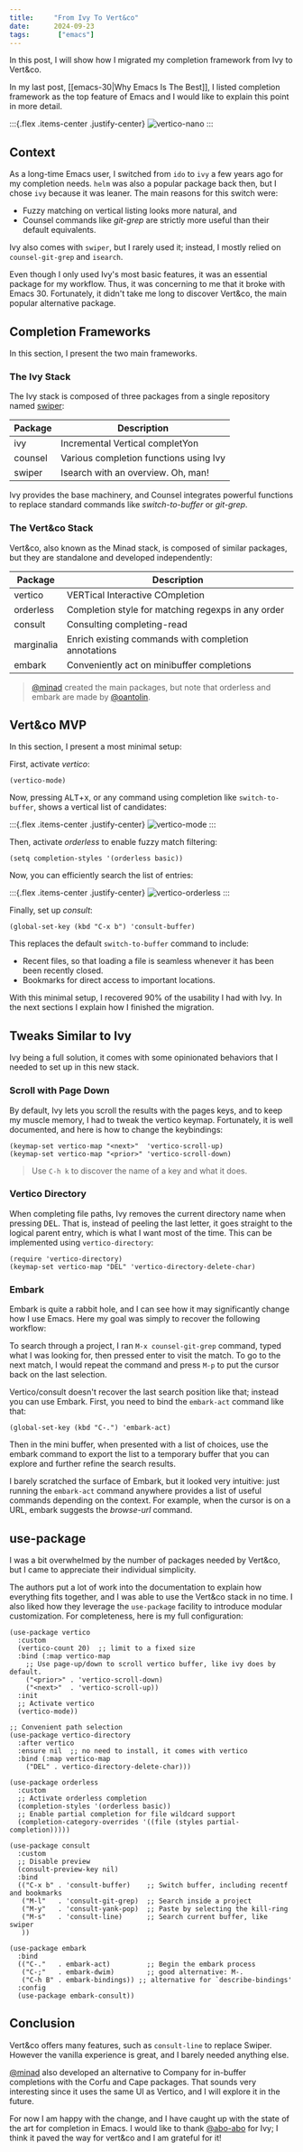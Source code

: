 ```yaml
---
title:     "From Ivy To Vert&co"
date:      2024-09-23
tags:       ["emacs"]
---
```


In this post, I will show how I migrated my completion framework from Ivy to Vert&co.

In my last post, [[emacs-30|Why Emacs Is The Best]], I listed completion framework as the top feature of Emacs and I would like to explain this point in more detail.

:::{.flex .items-center .justify-center}
![vertico-nano](media/vertico-nano.png)
:::

## Context

As a long-time Emacs user, I switched from `ido` to `ivy` a few years ago for my completion needs. `helm` was also a popular package back then, but I chose `ivy` because it was leaner. The main reasons for this switch were:

- Fuzzy matching on vertical listing looks more natural, and
- Counsel commands like *git-grep* are strictly more useful than their default equivalents.

Ivy also comes with `swiper`, but I rarely used it; instead, I mostly relied on `counsel-git-grep` and `isearch`.

Even though I only used Ivy's most basic features, it was an essential package for my workflow.
Thus, it was concerning to me that it broke with Emacs 30.
Fortunately, it didn't take me long to discover Vert&co, the main popular alternative package.


## Completion Frameworks

In this section, I present the two main frameworks.

### The Ivy Stack

The Ivy stack is composed of three packages from a single repository named [swiper](https://github.com/abo-abo/swiper):

| **Package** | **Description**                        |
|-------------|----------------------------------------|
| ivy         | Incremental Vertical completYon        |
| counsel     | Various completion functions using Ivy |
| swiper      | Isearch with an overview.  Oh, man!    |

Ivy provides the base machinery, and Counsel integrates powerful functions to replace standard commands like *switch-to-buffer* or *git-grep*.

### The Vert&co Stack

Vert&co, also known as the Minad stack, is composed of similar packages, but they are standalone and developed independently:

| **Package** | **Description**                                      |
|-------------|------------------------------------------------------|
| vertico     | VERTical Interactive COmpletion                      |
| orderless   | Completion style for matching regexps in any order   |
| consult     | Consulting completing-read                           |
| marginalia  | Enrich existing commands with completion annotations |
| embark      | Conveniently act on minibuffer completions           |

> [@minad][minad] created the main packages, but note that orderless and embark are made by [@oantolin][oantolin].

## Vert&co MVP

In this section, I present a most minimal setup:

First, activate *vertico*:
```elisp
(vertico-mode)
```

Now, pressing <kbd>ALT</kbd>+<kbd>x</kbd>, or any command using completion like `switch-to-buffer`, shows a vertical list of candidates:

:::{.flex .items-center .justify-center}
![vertico-mode](media/vertico-mode.png)
:::

Then, activate *orderless* to enable fuzzy match filtering:
```elisp
(setq completion-styles '(orderless basic))
```

Now, you can efficiently search the list of entries:

:::{.flex .items-center .justify-center}
![vertico-orderless](media/vertico-orderless.png)
:::

Finally, set up *consult*:
```elisp
(global-set-key (kbd "C-x b") 'consult-buffer)
```

This replaces the default `switch-to-buffer` command to include:

- Recent files, so that loading a file is seamless whenever it has been been recently closed.
- Bookmarks for direct access to important locations.

With this minimal setup, I recovered 90% of the usability I had with Ivy. In the next sections I explain how I finished the migration.

## Tweaks Similar to Ivy

Ivy being a full solution, it comes with some opinionated behaviors that I needed to set up in this new stack.

### Scroll with Page Down

By default, Ivy lets you scroll the results with the pages keys, and to keep my muscle memory, I had to tweak the vertico keymap.
Fortunately, it is well documented, and here is how to change the keybindings:

```elisp
(keymap-set vertico-map "<next>"  'vertico-scroll-up)
(keymap-set vertico-map "<prior>" 'vertico-scroll-down)
```

> Use `C-h k` to discover the name of a key and what it does.

### Vertico Directory

When completing file paths, Ivy removes the current directory name when pressing <kbd>DEL</kbd>.
That is, instead of peeling the last letter, it goes straight to the logical parent entry, which is what I want most of the time. This can be implemented using `vertico-directory`:

```elisp
(require 'vertico-directory)
(keymap-set vertico-map "DEL" 'vertico-directory-delete-char)
```

### Embark

Embark is quite a rabbit hole, and I can see how it may significantly change how I use Emacs. Here my goal was simply to recover the following workflow:

To search through a project, I ran `M-x counsel-git-grep` command, typed what I was looking for, then pressed enter to visit the match. To go to the next match, I would repeat the command and press `M-p` to put the cursor back on the last selection.

Vertico/consult doesn't recover the last search position like that; instead you can use Embark. First, you need to bind the `embark-act` command like that:

```elisp
(global-set-key (kbd "C-.") 'embark-act)
```

Then in the mini buffer, when presented with a list of choices, use the embark command to export the list to a temporary buffer that you can explore and further refine the search results.

I barely scratched the surface of Embark, but it looked very intuitive: just running the `embark-act` command anywhere provides a list of useful commands depending on the context. For example, when the cursor is on a URL, embark suggests the *browse-url* command.

## use-package

I was a bit overwhelmed by the number of packages needed by Vert&co, but I came to appreciate their individual simplicity.

The authors put a lot of work into the documentation to explain how everything fits together, and I was able to use the Vert&co stack in no time. I also liked how they leverage the `use-package` facility to introduce modular customization. For completeness, here is my full configuration:

```elisp
(use-package vertico
  :custom
  (vertico-count 20)  ;; limit to a fixed size
  :bind (:map vertico-map
    ;; Use page-up/down to scroll vertico buffer, like ivy does by default.
    ("<prior>" . 'vertico-scroll-down)
    ("<next>"  . 'vertico-scroll-up))
  :init
  ;; Activate vertico
  (vertico-mode))

;; Convenient path selection
(use-package vertico-directory
  :after vertico
  :ensure nil  ;; no need to install, it comes with vertico
  :bind (:map vertico-map
    ("DEL" . vertico-directory-delete-char)))

(use-package orderless
  :custom
  ;; Activate orderless completion
  (completion-styles '(orderless basic))
  ;; Enable partial completion for file wildcard support
  (completion-category-overrides '((file (styles partial-completion)))))

(use-package consult
  :custom
  ;; Disable preview
  (consult-preview-key nil)
  :bind
  (("C-x b" . 'consult-buffer)    ;; Switch buffer, including recentf and bookmarks
   ("M-l"   . 'consult-git-grep)  ;; Search inside a project
   ("M-y"   . 'consult-yank-pop)  ;; Paste by selecting the kill-ring
   ("M-s"   . 'consult-line)      ;; Search current buffer, like swiper
   ))

(use-package embark
  :bind
  (("C-."   . embark-act)         ;; Begin the embark process
   ("C-;"   . embark-dwim)        ;; good alternative: M-.
   ("C-h B" . embark-bindings)) ;; alternative for `describe-bindings'
  :config
  (use-package embark-consult))
```


## Conclusion

Vert&co offers many features, such as `consult-line` to replace Swiper. However the vanilla experience is great, and I barely needed anything else.

[@minad][minad] also developed an alternative to Company for in-buffer completions with the Corfu and Cape packages. That sounds very interesting since it uses the same UI as Vertico, and I will explore it in the future.

For now I am happy with the change, and I have caught up with the state of the art for completion in Emacs. I would like to thank [@abo-abo][abo] for Ivy; I think it paved the way for vert&co and I am grateful for it!

[abo]: https://github.com/abo-abo
[minad]: https://github.com/minad
[oantolin]: https://github.com/oantolin
